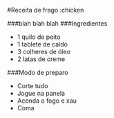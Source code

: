 #Receita de frago :chicken

###blah blah blah
###Ingredientes
 - 1 quilo de peito
 - 1 tablete de caldo
 - 3 colheres de óleo
 - 2 latas de creme

###Modo de preparo

 - Corte tudo
 - Jogue na panela
 - Acenda o fogo e xau
 - Coma
